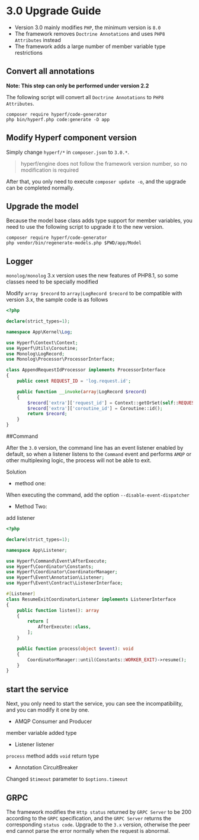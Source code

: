 # 3.0 Upgrade Guide

- Version 3.0 mainly modifies `PHP`, the minimum version is `8.0`
- The framework removes `Doctrine Annotations` and uses `PHP8 Attributes` instead
- The framework adds a large number of member variable type restrictions

## Convert all annotations

**Note: This step can only be performed under version 2.2**

The following script will convert all `Doctrine Annotations` to `PHP8 Attributes`.

```shell
composer require hyperf/code-generator
php bin/hyperf.php code:generate -D app
```

## Modify Hyperf component version

Simply change `hyperf/*` in `composer.json` to `3.0.*`.

> hyperf/engine does not follow the framework version number, so no modification is required

After that, you only need to execute `composer update -o`, and the upgrade can be completed normally.

## Upgrade the model

Because the model base class adds type support for member variables, you need to use the following script to upgrade it to the new version.

```shell
composer require hyperf/code-generator
php vendor/bin/regenerate-models.php $PWD/app/Model
```

## Logger

`monolog/monolog` 3.x version uses the new features of PHP8.1, so some classes need to be specially modified

Modify `array $record` to `array|LogRecord $record` to be compatible with version 3.x, the sample code is as follows

```php
<?php

declare(strict_types=1);

namespace App\Kernel\Log;

use Hyperf\Context\Context;
use Hyperf\Utils\Coroutine;
use Monolog\LogRecord;
use Monolog\Processor\ProcessorInterface;

class AppendRequestIdProcessor implements ProcessorInterface
{
    public const REQUEST_ID = 'log.request.id';

    public function __invoke(array|LogRecord $record)
    {
        $record['extra']['request_id'] = Context::getOrSet(self::REQUEST_ID, uniqid());
        $record['extra']['coroutine_id'] = Coroutine::id();
        return $record;
    }
}

```

##Command

After the `3.0` version, the command line has an event listener enabled by default, so when a listener listens to the `Command` event and performs `AMQP` or other multiplexing logic, the process will not be able to exit.

Solution

- method one:

When executing the command, add the option `--disable-event-dispatcher`

- Method Two:

add listener

```php
<?php

declare(strict_types=1);

namespace App\Listener;

use Hyperf\Command\Event\AfterExecute;
use Hyperf\Coordinator\Constants;
use Hyperf\Coordinator\CoordinatorManager;
use Hyperf\Event\Annotation\Listener;
use Hyperf\Event\Contract\ListenerInterface;

#[Listener]
class ResumeExitCoordinatorListener implements ListenerInterface
{
    public function listen(): array
    {
        return [
            AfterExecute::class,
        ];
    }

    public function process(object $event): void
    {
        CoordinatorManager::until(Constants::WORKER_EXIT)->resume();
    }
}
```

## start the service

Next, you only need to start the service, you can see the incompatibility, and you can modify it one by one.

- AMQP Consumer and Producer

member variable added type

- Listener listener

`process` method adds `void` return type

- Annotation CircuitBreaker

Changed `$timeout` parameter to `$options.timeout`

## GRPC

The framework modifies the `Http status` returned by `GRPC Server` to be 200 according to the `GRPC` specification, and the `GRPC Server` returns the corresponding `status code`. Upgrade to the `3.x` version, otherwise the peer end cannot parse the error normally when the request is abnormal.

